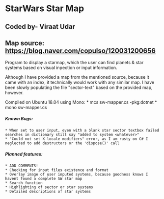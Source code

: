 # StarWars Star Map
## Coded by- Viraat Udar
## Map source: https://blog.naver.com/copulso/120031200656

Program to display a starmap, which the user can find planets &amp; star systems based on visual inpection or input information.

Although I have provided a map from the mentioned source, because it came with an index, it technically would work with any similar map. I have been slowly populating the file "sector-text" based on the provided map, however.

Compiled on Ubuntu 18.04 using Mono:
    * mcs sw-mapper.cs -pkg:dotnet
    * mono sw-mapper.cs

##### Known Bugs:
    * When set to user input, even with a blank star sector textbox failed searches in dictionary still say "added to system <whatever>"
    * "Could not set X locale modifiers" error, as I am rusty on C# I neglected to add destructors or the 'dispose()' call

##### Planned features:
    * ADD COMMENTS!
    * Checking for input files existence and format
    * Overlay image of user inputed systems, because goodness knows I havent found a complete SW star map
    * Search function
    * Highlighting of sector or star systems
    * Detailed descriptions of star systems
